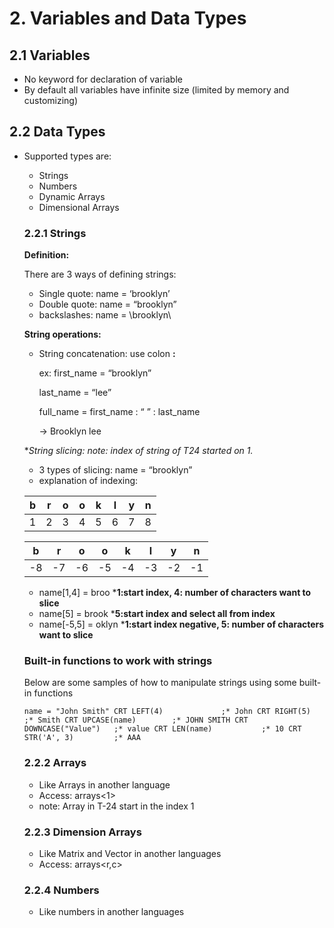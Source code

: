# 2. Variables and Data Types

## 2.1 Variables

- No keyword for declaration of variable
- By default all variables have infinite size (limited by memory and customizing)

## 2.2 Data Types
- Supported types are:
    - Strings
    - Numbers
    - Dynamic Arrays
    - Dimensional Arrays
    
    ### 2.2.1 Strings
    
    **Definition:**
    
    There are 3 ways of defining strings:
    
    - Single quote: name = ‘brooklyn’
    - Double quote: name = “brooklyn”
    - backslashes: name = \brooklyn\
    
    **String operations:**
    
    - String concatenation: use colon **:**
        
        ex: first_name = “brooklyn”
        
        last_name = “lee”
        
        full_name = first_name : “ ” : last_name
        
        → Brooklyn lee
        
    
    **String slicing: *note: index of string of T24 started on 1.**
    
    - 3 types of slicing: name = “brooklyn”
    - explanation of indexing:
    
    | b | r | o | o | k | l | y | n |
    | --- | --- | --- | --- | --- | --- | --- | --- |
    | 1 | 2 | 3 | 4 | 5 | 6 | 7 | 8 |
    
    | b | r | o | o | k | l | y | n |
    | --- | --- | --- | --- | --- | --- | --- | --- |
    | -8 | -7 | -6 | -5 | -4 | -3 | -2 | -1 |
    - name[1,4] = broo ***1:start index, 4: number of characters want to slice**
    - name[5] = brook ***5:start index and select all from index**
    - name[-5,5] = oklyn ***1:start index negative, 5: number of characters want to slice**
    
    ### Built-in functions to work with strings
    
    Below are some samples of how to manipulate strings using some built-in functions
    
    `name = "John Smith"
    CRT LEFT(4)             ;* John
    CRT RIGHT(5)            ;* Smith
    CRT UPCASE(name)        ;* JOHN SMITH
    CRT DOWNCASE("Value")   ;* value
    CRT LEN(name)           ;* 10
    CRT STR('A', 3)         ;* AAA`
    
    ### 2.2.2 Arrays
    - Like Arrays in another language
    - Access:
    arrays<1>
    * note: Array in T-24 start in the index 1
    ### 2.2.3 Dimension Arrays
    - Like Matrix and Vector in another languages
    - Access:
    arrays<r,c>
    ### 2.2.4 Numbers
    - Like numbers in another languages
